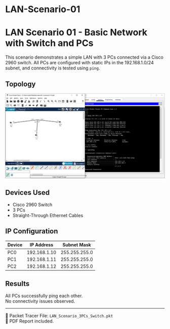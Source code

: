 # LAN-Scenario-01
# LAN Scenario 01 - Basic Network with Switch and PCs

This scenario demonstrates a simple LAN with 3 PCs connected via a Cisco 2960 switch.
All PCs are configured with static IPs in the 192.168.1.0/24 subnet, and connectivity is tested using `ping`.

## Topology

![Topology Screenshot](./topology.jpg)

## Devices Used
- Cisco 2960 Switch
- 3 PCs
- Straight-Through Ethernet Cables

## IP Configuration

| Device | IP Address | Subnet Mask |
|--------|------------|-------------|
| PC0    | 192.168.1.10 | 255.255.255.0 |
| PC1    | 192.168.1.11 | 255.255.255.0 |
| PC2    | 192.168.1.12 | 255.255.255.0 |

## Results

All PCs successfully ping each other.  
No connectivity issues observed.

---
📎 Packet Tracer File: `LAN_Scenario_3PCs_Switch.pkt`  
📄 PDF Report included.
